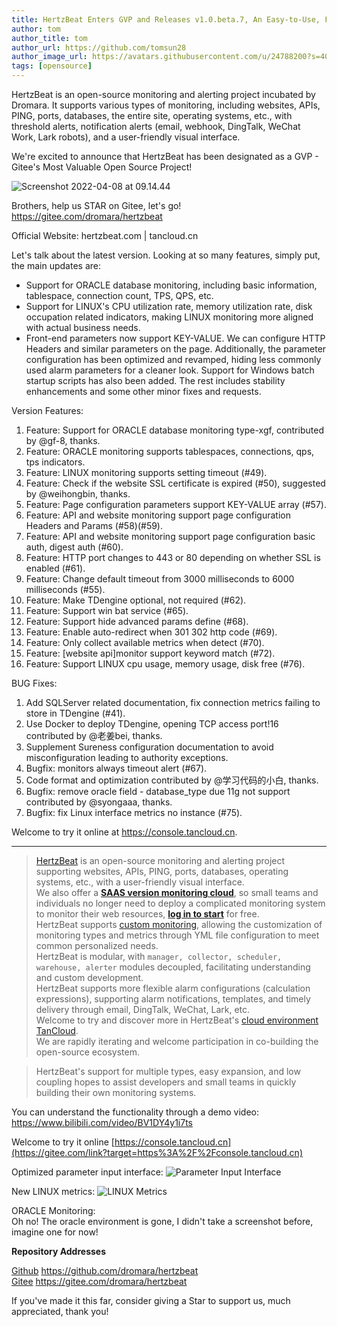 ```yaml
---
title: HertzBeat Enters GVP and Releases v1.0.beta.7, An Easy-to-Use, Friendly Real-time Monitoring Tool     
author: tom  
author_title: tom   
author_url: https://github.com/tomsun28  
author_image_url: https://avatars.githubusercontent.com/u/24788200?s=400&v=4  
tags: [opensource]
---
```


HertzBeat is an open-source monitoring and alerting project incubated by Dromara. It supports various types of monitoring, including websites, APIs, PING, ports, databases, the entire site, operating systems, etc., with threshold alerts, notification alerts (email, webhook, DingTalk, WeChat Work, Lark robots), and a user-friendly visual interface.

We're excited to announce that HertzBeat has been designated as a GVP - Gitee's Most Valuable Open Source Project!

![Screenshot 2022-04-08 at 09.14.44](https://p3-juejin.byteimg.com/tos-cn-i-k3u1fbpfcp/8899bc4e836943dba2ec9efeec4ff629~tplv-k3u1fbpfcp-watermark.image?)

Brothers, help us STAR on Gitee, let's go! https://gitee.com/dromara/hertzbeat

Official Website: hertzbeat.com | tancloud.cn

Let's talk about the latest version. Looking at so many features, simply put, the main updates are:

- Support for ORACLE database monitoring, including basic information, tablespace, connection count, TPS, QPS, etc.
- Support for LINUX's CPU utilization rate, memory utilization rate, disk occupation related indicators, making LINUX monitoring more aligned with actual business needs.
- Front-end parameters now support KEY-VALUE. We can configure HTTP Headers and similar parameters on the page. Additionally, the parameter configuration has been optimized and revamped, hiding less commonly used alarm parameters for a cleaner look. Support for Windows batch startup scripts has also been added. The rest includes stability enhancements and some other minor fixes and requests.

Version Features:

1. Feature: Support for ORACLE database monitoring type-xgf, contributed by @gf-8, thanks.
2. Feature: ORACLE monitoring supports tablespaces, connections, qps, tps indicators.
3. Feature: LINUX monitoring supports setting timeout (#49).
4. Feature: Check if the website SSL certificate is expired (#50), suggested by @weihongbin, thanks.
5. Feature: Page configuration parameters support KEY-VALUE array (#57).
6. Feature: API and website monitoring support page configuration Headers and Params (#58)(#59).
7. Feature: API and website monitoring support page configuration basic auth, digest auth (#60).
8. Feature: HTTP port changes to 443 or 80 depending on whether SSL is enabled (#61).
9. Feature: Change default timeout from 3000 milliseconds to 6000 milliseconds (#55).
10. Feature: Make TDengine optional, not required (#62).
11. Feature: Support win bat service (#65).
12. Feature: Support hide advanced params define (#68).
13. Feature: Enable auto-redirect when 301 302 http code (#69).
14. Feature: Only collect available metrics when detect (#70).
15. Feature: [website api]monitor support keyword match (#72).
16. Feature: Support LINUX cpu usage, memory usage, disk free (#76).

BUG Fixes:
1. Add SQLServer related documentation, fix connection metrics failing to store in TDengine (#41).
2. Use Docker to deploy TDengine, opening TCP access port!16 contributed by @老姜bei, thanks.
3. Supplement Sureness configuration documentation to avoid misconfiguration leading to authority exceptions.
4. Bugfix: monitors always timeout alert (#67).
5. Code format and optimization contributed by @学习代码的小白, thanks.
6. Bugfix: remove oracle field - database_type due 11g not support contributed by @syongaaa, thanks.
7. Bugfix: fix Linux interface metrics no instance (#75).

Welcome to try it online at https://console.tancloud.cn.

-----------------------

> [HertzBeat](https://github.com/dromara/hertzbeat) is an open-source monitoring and alerting project supporting websites, APIs, PING, ports, databases, operating systems, etc., with a user-friendly visual interface.  
> We also offer a **[SAAS version monitoring cloud](https://console.tancloud.cn)**, so small teams and individuals no longer need to deploy a complicated monitoring system to monitor their web resources, **[log in to start](https://console.tancloud.cn)** for free.     
> HertzBeat supports [custom monitoring](https://hertzbeat.com/docs/advanced/extend-point), allowing the customization of monitoring types and metrics through YML file configuration to meet common personalized needs.   
> HertzBeat is modular, with `manager, collector, scheduler, warehouse, alerter` modules decoupled, facilitating understanding and custom development.       
> HertzBeat supports more flexible alarm configurations (calculation expressions), supporting alarm notifications, templates, and timely delivery through email, DingTalk, WeChat, Lark, etc.          
> Welcome to try and discover more in HertzBeat's [cloud environment TanCloud](https://console.tancloud.cn).          
> We are rapidly iterating and welcome participation in co-building the open-source ecosystem.

> HertzBeat's support for multiple types, easy expansion, and low coupling hopes to assist developers and small teams in quickly building their own monitoring systems.

You can understand the functionality through a demo video: https://www.bilibili.com/video/BV1DY4y1i7ts

Welcome to try it online [https://console.tancloud.cn](https://gitee.com/link?target=https%3A%2F%2Fconsole.tancloud.cn)

Optimized parameter input interface:
![Parameter Input Interface](https://p3-juejin.byteimg.com/tos-cn-i-k3u1fbpfcp/c4b07908ba5a4b50a094a02dde6a38f3~tplv-k3u1fbpfcp-zoom-1.image "截屏2022-04-07 21.32.52.png")

New LINUX metrics:
![LINUX Metrics](https://p3-juejin.byteimg.com/tos-cn-i-k3u1fbpfcp/92828224f8cd4cac84245aa4217b29e7~tplv-k3u1fbpfcp-zoom-1.image "截屏2022-04-07 17.50.22.png")

ORACLE Monitoring:   
Oh no! The oracle environment is gone, I didn't take a screenshot before, imagine one for now!

**Repository Addresses**

[Github](https://github.com/dromara/hertzbeat) https://github.com/dromara/hertzbeat      
[Gitee](https://gitee.com/dromara/hertzbeat) https://gitee.com/dromara/hertzbeat

If you've made it this far, consider giving a Star to support us, much appreciated, thank you!
